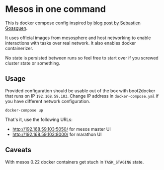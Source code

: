 # Mesos in one command

This is docker compose config inspired by [blog post by Sebastien Goasguen](http://sebgoa.blogspot.com/2015/03/1-command-to-mesos-with-docker-compose.html).

It uses official images from mesosphere and host networking to enable
interactions with tasks over real network. It also enables docker containerizer.

No state is persisted between runs so feel free to start over if you
screwed cluster state or something.

## Usage

Provided configuration should be usable out of the box with boot2docker
that runs on IP `192.168.59.103`. Change IP address in `docker-compose.yml`
if you have different network configuration.

```
docker-compose up
```

That's it, use the following URLs:

* http://192.168.59.103:5050/ for mesos master UI
* http://192.168.59.103:8000/ for marathon UI

## Caveats

With mesos 0.22 docker containers get stuch in `TASK_STAGING` state.
